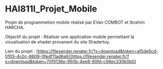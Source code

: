# HAI811I_Projet_Mobile

Projet de programmetion mobile réalisé par EVan COMBOT et Ibrahim HARCHA.

Objectif du projet : Réaliser une application mobile permettant la visualisation de shader provanant du site Shadertoy.

Lien du projet : [https://filesender.renater.fr/?s=download&token=a15de6cd-0105-4c0c-8609-0fedf11ad6a9](https://filesender.renater.fr/?s=download&token=70f9136e-950b-4ee8-90fd-c98ec330b0b0)
